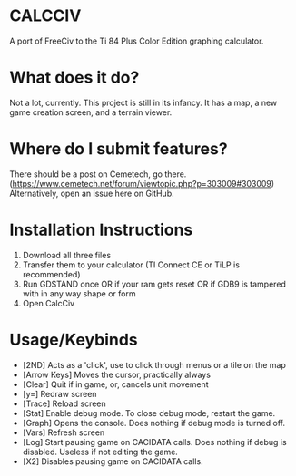 # CALCCIV
A port of FreeCiv to the Ti 84 Plus Color Edition graphing calculator.

# What does it do?
Not a lot, currently. This project is still in its infancy.
It has a map, a new game creation screen, and a terrain viewer.

# Where do I submit features?
There should be a post on Cemetech, go there. (https://www.cemetech.net/forum/viewtopic.php?p=303009#303009)
Alternatively, open an issue here on GitHub.

# Installation Instructions
1. Download all three files
2. Transfer them to your calculator (TI Connect CE or TiLP is recommended)
3. Run GDSTAND once OR if your ram gets reset OR if GDB9 is tampered with in any way shape or form
4. Open CalcCiv

# Usage/Keybinds
- \[2ND\] Acts as a 'click', use to click through menus or a tile on the map
- \[Arrow Keys\] Moves the cursor, practically always
- \[Clear\] Quit if in game, or, cancels unit movement
- \[y=\] Redraw screen
- \[Trace\] Reload screen
- \[Stat\] Enable debug mode. To close debug mode, restart the game.
- \[Graph\] Opens the console. Does nothing if debug mode is turned off.
- \[Vars\] Refresh screen
- \[Log\] Start pausing game on CACIDATA calls. Does nothing if debug is disabled. Useless if not editing the game.
- \[X2\] Disables pausing game on CACIDATA calls.
